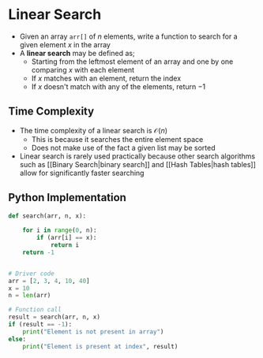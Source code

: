 # Linear Search

- Given an array `arr[]` of $n$ elements, write a function to search for a given element $x$ in the array
- A **linear search** may be defined as;
	- Starting from the leftmost element of an array and one by one comparing $x$ with each element
	- If $x$ matches with an element, return the index
	- If $x$ doesn't match with any of the elements, return $-1$

## Time Complexity
- The time complexity of a linear search is $\mathcal{O}(n)$
	- This is because it searches the entire element space
	- Does not make use of the fact a given list may be sorted
- Linear search is rarely used practically because other search algorithms such as [[Binary Search|binary search]] and [[Hash Tables|hash tables]] allow for significantly faster searching

## Python Implementation
```python
def search(arr, n, x):
	
	for i in range(0, n):
		if (arr[i] == x):
			return i
	return -1


# Driver code
arr = [2, 3, 4, 10, 40]
x = 10
n = len(arr)

# Function call
result = search(arr, n, x)
if (result == -1):
	print("Element is not present in array")
else:
	print("Element is present at index", result)
```
